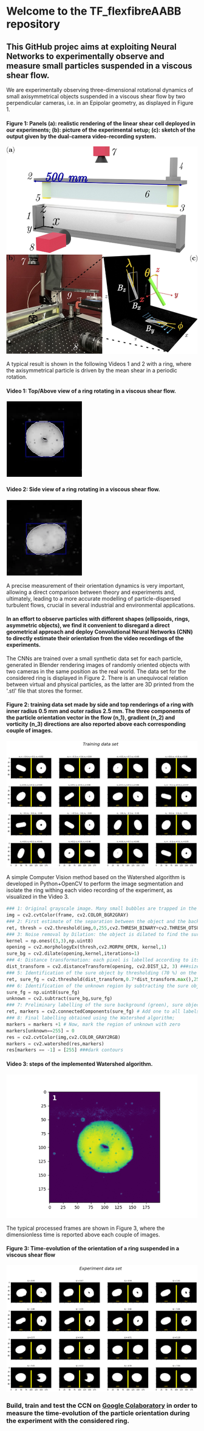 # Welcome to the  TF_flexfibreAABB repository

## This GitHub projec aims at exploiting Neural Networks to experimentally observe and measure small particles suspended in a viscous shear flow.

We are experimentally observing three-dimensional rotational dynamics of small axisymmetrical objects suspended in a viscous shear flow by two perpendicular cameras, i.e. in an Epipolar geometry, as displayed in Figure 1.
#### Figure 1: Panels (a): realistic rendering of the linear shear cell deployed in our experiments; (b): picture of the experimental setup; (c): sketch of the output given by the dual-camera video-recording system.
![alt text](https://github.com/ddg93/TF_flexfibreAABB/blob/main/setupcomplete.jpg?raw=true)

A typical result is shown in the following Videos 1 and 2 with a ring, where the axisymmetrical particle is driven by the mean shear in a periodic rotation.
#### Video 1: Top/Above view of a ring rotating in a viscous shear flow.
![](https://github.com/ddg93/TF_flexfibreAABB/blob/main/top.gif)
#### Video 2: Side view of a ring rotating in a viscous shear flow.
![](https://github.com/ddg93/TF_flexfibreAABB/blob/main/side.gif)

A precise measurement of their orientation dynamics is very important, allowing a direct comparison between theory and experiments and, ultimately, leading to a more accurate modelling of particle-dispersed turbulent flows, crucial in several industrial and environmental applications.
#### In an effort to observe particles with different shapes (ellipsoids, rings, asymmetric objects), we find it convenient to disregard a direct geometrical approach and deploy Convolutional Neural Networks (CNN) to directly estimate their orientation from the video recordings of the experiments.

The CNNs are trained over a small synthetic data set for each particle, generated in Blender rendering images of randomly oriented objects with two cameras in the same position as the real world. The data set for the considered ring is displayed in Figure 2. There is an unequivocal relation between virtual and physical particles, as the latter are 3D printed from the '.stl' file that stores the former.
#### Figure 2: training data set made by side and top renderings of a ring with inner radius 0.5 mm and outer radius 2.5 mm. The three components of the particle orientation vector in the flow (n_1), gradient (n_2) and vorticity (n_3) directions are also reported above each corresponding couple of images.
![alt text](https://github.com/ddg93/TF_flexfibreAABB/blob/main/training_dataset.png?raw=true)

A simple Computer Vision method based on the Watershed algorithm is developed in Python+OpenCV to perform the image segmentation and isolate the ring withing each video recording of the experiment, as visualized in the Video 3.
```python
### 1: Original grayscale image. Many small bubbles are trapped in the viscous fluid around the object; 
img = cv2.cvtColor(frame, cv2.COLOR_BGR2GRAY)
### 2: First estimate of the separation between the object and the background by thresholding binarization (Otsu's method): colour scale from yellow (high value, object) to purple (low value, background);
ret, thresh = cv2.threshold(img,0,255,cv2.THRESH_BINARY+cv2.THRESH_OTSU)
### 3: Noise removal by Dilation: the object is dilated to find the sure background, while the small bubbles are cancelled;
kernel = np.ones((3,3),np.uint8)
opening = cv2.morphologyEx(thresh,cv2.MORPH_OPEN, kernel,1)           
sure_bg = cv2.dilate(opening,kernel,iterations=1)
### 4: Distance transformation: each pixel is labelled according to its Euclidean distance from the closest zero (purple, background) pixel;
dist_transform = cv2.distanceTransform(opening, cv2.DIST_L2, 3) ###size of mask
### 5: Identification of the sure object by thresholding (70 %) on the distance transformation image;
ret, sure_fg = cv2.threshold(dist_transform,0.7*dist_transform.max(),255,0)
### 6: Identification of the unknown region by subtracting the sure object from the sure background;
sure_fg = np.uint8(sure_fg)
unknown = cv2.subtract(sure_bg,sure_fg)
### 7: Preliminary labelling of the sure background (green), sure object (yellow) and the unknown region (purple) by a connected components labelling algorithm; 
ret, markers = cv2.connectedComponents(sure_fg) # Add one to all labels so that sure background is not 0, but 1
### 8: Final labelling obtained using the Watershed algorithm;
markers = markers +1 # Now, mark the region of unknown with zero
markers[unknown==255] = 0                
res = cv2.cvtColor(img,cv2.COLOR_GRAY2RGB)
markers = cv2.watershed(res,markers)
res[markers == -1] = [255] ###dark contours
```
#### Video 3: steps of the implemented Watershed algorithm.
![](https://github.com/ddg93/TF_flexfibreAABB/blob/main/watershed.gif)

The typical processed frames are shown in Figure 3, where the dimensionless time is reported above each couple of images.
#### Figure 3: Time-evolution of the orientation of a ring suspended in a viscous shear flow
![alt text](https://github.com/ddg93/TF_flexfibreAABB/blob/main/time_evolution.png?raw=true)

### Build, train and test the CCN on  [Google Colaboratory](https://colab.research.google.com/github/ddg93/TF_flexfibreAABB/blob/main/RegressDISK_multiview.ipynb) in order to measure the time-evolution of the particle orientation during the experiment with the considered ring. 





